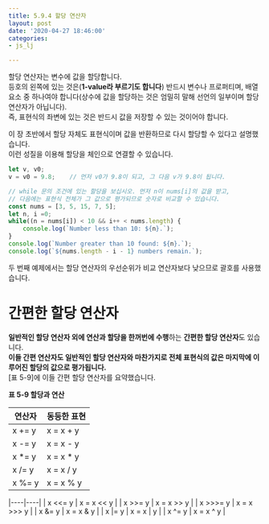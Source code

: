 ```yaml
---
title: 5.9.4 할당 연산자
layout: post
date: '2020-04-27 18:46:00'
categories:
- js_lj

---
```


할당 연산자는 변수에 값을 할당합니다.  
등호의 왼쪽에 있는 것은(**1-value라 부르기도 합니다**) 반드시 변수나 프로퍼티며, 배열 요소 중 하나여야 합니다(상수에 값을 할당하는 것은 엄밀히 말해 선언의 일부이며 할당 연산자가 아닙니다).  
즉, 표현식의 좌변에 있는 것은 반드시 값을 저장할 수 있는 것이어야 합니다.

이 장 초반에서 할당 자체도 표현식이며 값을 반환하므로 다시 할당할 수 있다고 설명했습니다.  
이런 성질을 이용해 할당을 체인으로 연결할 수 있습니다.

```javascript
let v, v0;
v = v0 = 9.8;    // 먼저 v0가 9.8이 되고, 그 다음 v가 9.8이 됩니다.

// while 문의 조건에 있는 할당을 보십시오. 먼저 n이 nums[i]의 값을 받고,
// 다음에는 표현식 전체가 그 값으로 평가되므로 숫자로 비교할 수 있습니다.
const nums = [3, 5, 15, 7, 5];
let n, i =0;
while((n = nums[i]) < 10 && i++ < nums.length) {
	console.log(`Number less than 10: ${n}.`);
}
console.log(`Number greater than 10 found: ${n}.`);
console.log(`${nums.length - i - 1} numbers remain.`);
```

두 번째 예제에서는 할당 연산자의 우선순위가 비교 연산자보다 낮으므로 괄호를 사용했습니다.

# 간편한 할당 연산자

**일반적인 할당 연산자 외에 연산과 할당을 한꺼번에 수행**하는 **간편한 할당 연산자**도 있습니다.  
**이들 간편 연산자도 일반적인 할당 연산자와 마찬가지로 전체 표현식의 값은 마지막에 이루어진 할당의 값으로 평가됩니다.**  
[표 5-9]에 이들 간편 할당 연산자를 요약했습니다.

**표 5-9 할당과 연산**

| 연산자 | 동등한 표현 |
|----------|----------------|
| x += y | x = x + y |
| x -= y | x = x - y |
| x *= y | x = x * y |
| x /= y | x = x / y |
| x %= y | x = x % y |


|----|----|
| x \<\<= y | x = x \<\< y |
| x \>\>= y | x = x \>\> y |
| x \>\>\>= y | x = x \>\>\> y |
| x &= y | x = x & y |
| x \|= y | x = x \| y |
| x ^= y | x = x ^ y |